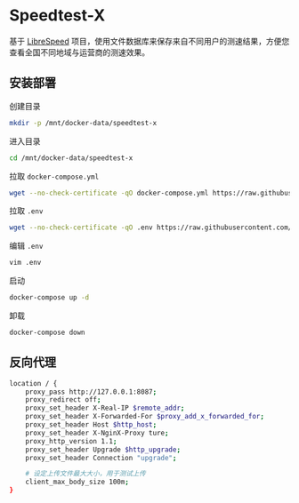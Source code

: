 # Speedtest-X

基于 [LibreSpeed](https://github.com/librespeed/speedtest) 项目，使用文件数据库来保存来自不同用户的测速结果，方便您查看全国不同地域与运营商的测速效果。

## 安装部署

创建目录
```bash
mkdir -p /mnt/docker-data/speedtest-x
```

进入目录
```bash
cd /mnt/docker-data/speedtest-x
```

拉取 `docker-compose.yml`
```bash
wget --no-check-certificate -qO docker-compose.yml https://raw.githubusercontent.com/kenote/docker-compose/main/speedtest-x/compose.yml
```

拉取 `.env`
```bash
wget --no-check-certificate -qO .env https://raw.githubusercontent.com/kenote/docker-compose/main/speedtest-x/.env.example
```

编辑 `.env`
```bash
vim .env
```

启动
```bash
docker-compose up -d
```

卸载
```bash
docker-compose down
```

##  反向代理

```bash
location / {
    proxy_pass http://127.0.0.1:8087;
    proxy_redirect off;
    proxy_set_header X-Real-IP $remote_addr;
    proxy_set_header X-Forwarded-For $proxy_add_x_forwarded_for;
    proxy_set_header Host $http_host;
    proxy_set_header X-NginX-Proxy ture;
    proxy_http_version 1.1;
    proxy_set_header Upgrade $http_upgrade;
    proxy_set_header Connection "upgrade";

    # 设定上传文件最大大小，用于测试上传
    client_max_body_size 100m;
}
```